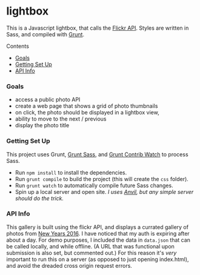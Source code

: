 # lightbox

This is a Javascript lightbox, that calls the [Flickr API](https://www.flickr.com/services/api/explore/flickr.photosets.getPhotos). Styles are written in Sass, and compiled with [Grunt](http://gruntjs.com/).

Contents
* [Goals](#goals)
* [Getting Set Up](#getting-set-up)
* [API Info](#API-info)

### Goals
* access a public photo API
* create a web page that shows a grid of photo thumbnails
* on click, the photo should be displayed in a lightbox view,  
* ability to move to the next / previous 
* display the photo title


### Getting Set Up
This project uses Grunt, [Grunt Sass](https://github.com/sindresorhus/grunt-sass), and [Grunt Contrib Watch](https://github.com/gruntjs/grunt-contrib-watch) to process Sass. 

* Run `npm install` to install the dependencies. 
* Run `grunt compile` to build the project (this will create the `css` folder). 
* Run `grunt watch` to automatically compile future Sass changes.
* Spin up a local server and open site. _I uses [Anvil](http://anvilformac.com/), but any simple server should do the trick._

### API Info
This gallery is built using the flickr API, and displays a currated gallery of photos from [New Years 2016](https://www.flickr.com/photos/flickr/galleries/72157663033498841/). I have noticed that my auth is expiring after about a day. For demo purposes, I included the data in `data.json` that can be called locally, and while offline. (A URL that was functional upon submission is also set, but commented out.) For this reason it's _very_ important to run this on a server (as opposed to just opening index.html), and avoid the dreaded cross origin request errors. 
